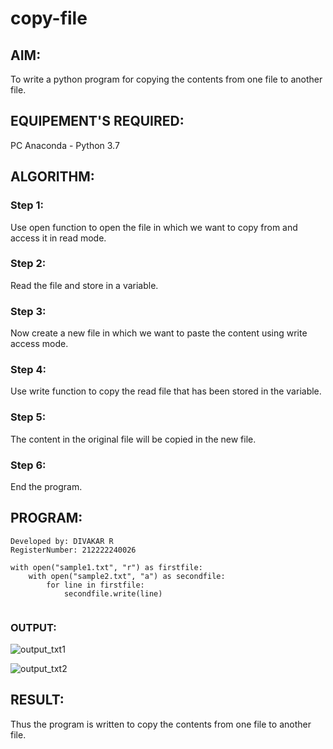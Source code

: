 # copy-file
## AIM:
To write a python program for copying the contents from one file to another file.
## EQUIPEMENT'S REQUIRED: 
PC
Anaconda - Python 3.7
## ALGORITHM: 
### Step 1:

Use open function to open the file in which we want to copy from and access it in read mode.

### Step 2:

Read the file and store in a variable.

### Step 3:

Now create a new file in which we want to paste the content using write access mode.

### Step 4:

Use write function to copy the read file that has been stored in the variable.

### Step 5:

The content in the original file will be copied in the new file.

### Step 6:

End the program.

## PROGRAM:

```
Developed by: DIVAKAR R
RegisterNumber: 212222240026

with open("sample1.txt", "r") as firstfile:
    with open("sample2.txt", "a") as secondfile:
        for line in firstfile:
            secondfile.write(line)
            
```

### OUTPUT:


![output_txt1](https://github.com/divakar618/copy-file/assets/121932143/44e19ee4-872e-4d26-b4b8-608a2055cc7f)


![output_txt2](https://github.com/divakar618/copy-file/assets/121932143/e216771e-9032-408b-931f-98f655163094)




## RESULT:
Thus the program is written to copy the contents from one file to another file.
